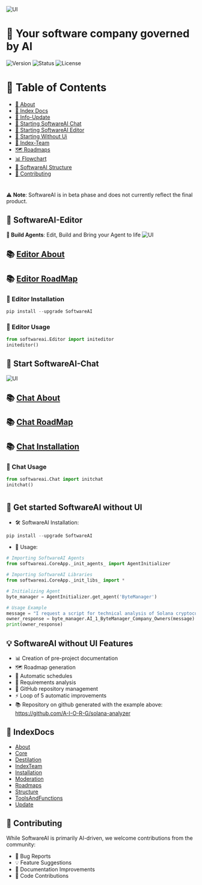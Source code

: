 
![UI](Gifs/logo.jpg)
# 👥 Your software company governed by AI
![Version](https://img.shields.io/badge/version-0.2.8-blue)
![Status](https://img.shields.io/badge/status-beta-yellow)
![License](https://img.shields.io/badge/license-Apache-green)

# 📜 Table of Contents
- [📖 About](Docs/About/SoftwareAI.md)
- [📖 Index Docs](#-indexdocs)
- [🔄 Info-Update](Docs/Update/Update.md)
- [🚀 Starting SoftwareAI Chat](#-start-softwareai-chat)
- [🚀 Starting SoftwareAI Editor](#-softwareai-editor)
- [🚀 Starting Without Ui](#-get-started-softwareai-without-ui)
- [👥 Index-Team](Docs/IndexTeam/IndexTeam.md)
- [🗺️ Roadmaps](Docs/Roadmaps)
- [📊 Flowchart](Docs/Flowchart/Fluxogram-beta-v-0.1.8.pdf)
- [📁 SoftwareAI Structure](Docs/Structure/SoftwareAIStructure.md)
- [🤝 Contributing](#-contributing)
#

⚠️ **Note**: SoftwareAI is in beta phase and does not currently reflect the final product.
## 🚀 SoftwareAI-Editor 
**🎨 Build Agents**: Edit, Build and Bring your Agent to life
![UI](Gifs/1222.gif)
## 📚 [Editor About](Docs/About/Editor.md)
## 📚 [Editor RoadMap](Docs/Roadmaps/Editor-Roadmap.md)
### 📖 Editor Installation
```python
pip install --upgrade SoftwareAI
```
### 🐍 Editor Usage
```python
from softwareai.Editor import initeditor
initeditor()
```
## 🚀 Start SoftwareAI-Chat
![UI](Gifs/1221.gif)
## 📚 [Chat About](Docs/About/Chat.md)
## 📚 [Chat RoadMap](Docs/Roadmaps/Chat-Roadmap.md)
## 📚 [Chat Installation](Docs/Installation/Chat.md)
### 🐍 Chat Usage
```python
from softwareai.Chat import initchat
initchat()
```
#
## 🚀 Get started SoftwareAI without UI
- 🛠️ SoftwareAI Installation:
```python
pip install --upgrade SoftwareAI
```
- 🐍 Usage:
```python
# Importing SoftwareAI Agents
from softwareai.CoreApp._init_agents_ import AgentInitializer

# Importing SoftwareAI Libraries
from softwareai.CoreApp._init_libs_ import *

# Initializing Agent
byte_manager = AgentInitializer.get_agent('ByteManager') 

# Usage Example
message = "I request a script for technical analysis of Solana cryptocurrency"
owner_response = byte_manager.AI_1_ByteManager_Company_Owners(message)
print(owner_response)
```
## 💡 SoftwareAI without UI Features
- 📊 Creation of pre-project documentation
- 🗺️ Roadmap generation
- 📅 Automatic schedules
- 📝 Requirements analysis
- 🔄 GitHub repository management
- ⚡ Loop of 5 automatic improvements
- 📚 Repository on github generated with the example above: https://github.com/A-I-O-R-G/solana-analyzer


## 📖 IndexDocs
- [About](Docs/About)
- [Core](Docs/Core)
- [Destilation](Docs/Destilation/DestilationAgents.md)
- [IndexTeam](Docs/IndexTeam/IndexTeam.md)
- [Installation](Docs/Installation)
- [Moderation](Docs/Moderation/RemoveWords.md)
- [Roadmaps](Docs/Roadmaps)
- [Structure](Docs/Structure/SoftwareAIStructure.md)
- [ToolsAndFunctions](Docs/ToolsAndFunctions/doc-tools.md)
- [Update](Docs/Update/Update.md)
## 🤝 Contributing
While SoftwareAI is primarily AI-driven, we welcome contributions from the community:
- 🐛 Bug Reports
- 💡 Feature Suggestions
- 📝 Documentation Improvements
- 🔧 Code Contributions


